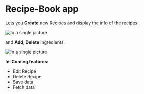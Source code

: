 # Recipe-Book app

Lets you **Create** new Recipes and display the info of the recipes.

![In a single picture](https://i.imgur.com/UrzLhO4.png)


and **Add, Delete** ingredients.

![In a single picture](https://i.imgur.com/b00yhd0.png)


**In-Coming features:**

* Edit Recipe
* Delete Recipe
* Save data
* Fetch data
